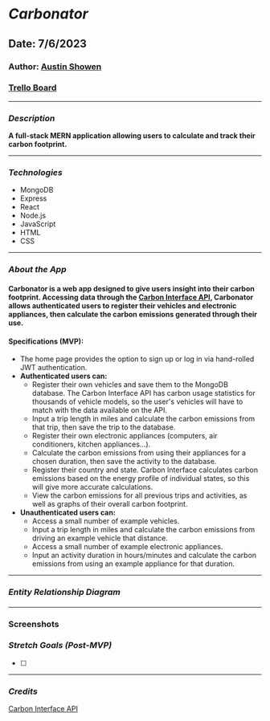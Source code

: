 # **_Carbonator_**

## Date: 7/6/2023

### Author: [Austin Showen](https://github.com/austin-showen)

### [Trello Board](https://trello.com/b/aU2H0Ynd/carbonator)

---

### **_Description_**

**A full-stack MERN application allowing users to calculate and track their carbon footprint.**

---

### **_Technologies_**

- MongoDB
- Express
- React
- Node.js
- JavaScript
- HTML
- CSS

---

### **_About the App_**

#### Carbonator is a web app designed to give users insight into their carbon footprint. Accessing data through the [Carbon Interface API](https://docs.carboninterface.com/#/), Carbonator allows authenticated users to register their vehicles and electronic appliances, then calculate the carbon emissions generated through their use.

#### Specifications (MVP):

- The home page provides the option to sign up or log in via hand-rolled JWT authentication.
- **Authenticated users can:**
    - Register their own vehicles and save them to the MongoDB database. The Carbon Interface API has carbon usage statistics for thousands of vehicle models, so the user's vehicles will have to match with the data available on the API.
    - Input a trip length in miles and calculate the carbon emissions from that trip, then save the trip to the database.
    - Register their own electronic appliances (computers, air conditioners, kitchen appliances...).
    - Calculate the carbon emissions from using their appliances for a chosen duration, then save the activity to the database.
    - Register their country and state. Carbon Interface calculates carbon emissions based on the energy profile of individual states, so this will give more accurate calculations.
    - View the carbon emissions for all previous trips and activities, as well as graphs of their overall carbon footprint.
- **Unauthenticated users can:**
    - Access a small number of example vehicles.
    - Input a trip length in miles and calculate the carbon emissions from driving an example vehicle that distance.
    - Access a small number of example electronic appliances.
    - Input an activity duration in hours/minutes and calculate the carbon emissions from using an example appliance for that duration.

---

### **_Entity Relationship Diagram_**

#### 

---

### Screenshots

####

### **_Stretch Goals (Post-MVP)_**

- [ ] 

---

### **_Credits_**

[Carbon Interface API](https://docs.carboninterface.com/#/)
